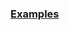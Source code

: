 
### [Examples](https://github.com/Mircea-MMXXI/azapy/blob/main/scripts/analyzers/LSDAnalyzer_examples.py)

